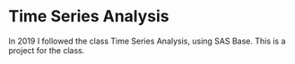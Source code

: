 # Time Series Analysis 

In 2019 I followed the class Time Series Analysis, using SAS Base. This is a project for the class. 
